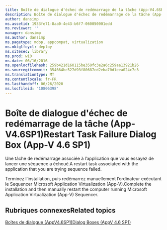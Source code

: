 ```yaml
---
title: Boîte de dialogue d'échec de redémarrage de la tâche (App-V4.6SP1)
description: Boîte de dialogue d'échec de redémarrage de la tâche (App-V4.6SP1)
author: dansimp
ms.assetid: 1933fe71-8aa0-4e43-b6f7-060050001edd
ms.reviewer: ''
manager: dansimp
ms.author: dansimp
ms.pagetype: mdop, appcompat, virtualization
ms.mktglfcycl: deploy
ms.sitesec: library
ms.prod: w10
ms.date: 06/16/2016
ms.openlocfilehash: 259b421d160115be350fc3e2a6c259aa13921b26
ms.sourcegitcommit: 354664bc527d93f80687cd2eba70d1eea024c7c3
ms.translationtype: MT
ms.contentlocale: fr-FR
ms.lasthandoff: 06/26/2020
ms.locfileid: "10806398"
---
```

# <span data-ttu-id="33a68-103">Boîte de dialogue d'échec de redémarrage de la tâche (App-V4.6SP1)</span><span class="sxs-lookup"><span data-stu-id="33a68-103">Restart Task Failure Dialog Box (App-V 4.6 SP1)</span></span>


<span data-ttu-id="33a68-104">Une tâche de redémarrage associée à l’application que vous essayez de lancer une séquence a échoué.</span><span class="sxs-lookup"><span data-stu-id="33a68-104">A restart task associated with the application that you are trying sequence failed.</span></span>

<span data-ttu-id="33a68-105">Terminez l’installation, puis redémarrez manuellement l’ordinateur exécutant le Sequencer Microsoft Application Virtualization (App-V).</span><span class="sxs-lookup"><span data-stu-id="33a68-105">Complete the installation and then manually restart the computer running Microsoft Application Virtualization (App-V) Sequencer.</span></span>

## <span data-ttu-id="33a68-106">Rubriques connexes</span><span class="sxs-lookup"><span data-stu-id="33a68-106">Related topics</span></span>


[<span data-ttu-id="33a68-107">Boîtes de dialogue (AppV4.6SP1)</span><span class="sxs-lookup"><span data-stu-id="33a68-107">Dialog Boxes (AppV 4.6 SP1)</span></span>](dialog-boxes--appv-46-sp1-.md)

 

 





